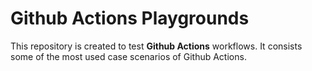 # Github Actions Playgrounds

This repository is created to test **Github Actions** workflows. It consists some of the most used case scenarios of Github Actions.